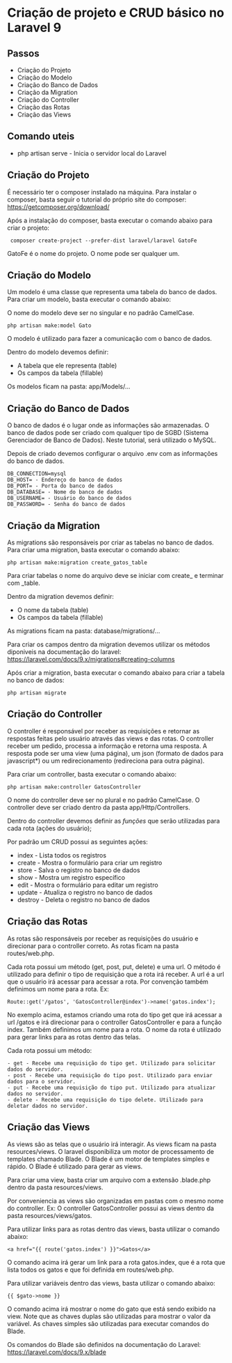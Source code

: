 # Criação de projeto e CRUD básico no Laravel 9

## Passos

- Criação do Projeto
- Criação do Modelo
- Criação do Banco de Dados
- Criação da Migration
- Criação do Controller
- Criação das Rotas
- Criação das Views

## Comando uteis
- php artisan serve - Inicia o servidor local do Laravel

## Criação do Projeto

É necessário ter o composer instalado na máquina. Para instalar o composer, basta seguir o tutorial do próprio site do composer: https://getcomposer.org/download/

Após a instalação do composer, basta executar o comando abaixo para criar o projeto:

     composer create-project --prefer-dist laravel/laravel GatoFe

GatoFe é o nome do projeto. O nome pode ser qualquer um.

## Criação do Modelo

Um modelo é uma classe que representa uma tabela do banco de dados. Para criar um modelo, basta executar o comando abaixo:

O nome do modelo deve ser no singular e no padrão CamelCase.

    php artisan make:model Gato

O modelo é utilizado para fazer a comunicação com o banco de dados.

Dentro do modelo devemos definir:
- A tabela que ele representa (table)
- Os campos da tabela (fillable)

Os modelos ficam na pasta: app/Models/...

## Criação do Banco de Dados
O banco de dados é o lugar onde as informações são armazenadas. O banco de dados pode ser criado com qualquer tipo de SGBD (Sistema Gerenciador de Banco de Dados). Neste tutorial, será utilizado o MySQL.

Depois de criado devemos configurar o arquivo .env com as informações do banco de dados.

    DB_CONNECTION=mysql
    DB_HOST= - Endereço do banco de dados
    DB_PORT= - Porta do banco de dados
    DB_DATABASE= - Nome do banco de dados
    DB_USERNAME= - Usuário do banco de dados
    DB_PASSWORD= - Senha do banco de dados

## Criação da Migration
As migrations são responsáveis por criar as tabelas no banco de dados. Para criar uma migration, basta executar o comando abaixo:

    php artisan make:migration create_gatos_table

Para criar tabelas o nome do arquivo deve se iniciar com create_ e terminar com _table.

Dentro da migration devemos definir:
- O nome da tabela (table)
- Os campos da tabela (fillable)

As migrations ficam na pasta: database/migrations/...

Para criar os campos dentro da migration devemos utilizar os métodos diponiveis na documentação do laravel: https://laravel.com/docs/9.x/migrations#creating-columns

Após criar a migration, basta executar o comando abaixo para criar a tabela no banco de dados:

    php artisan migrate

## Criação do Controller

O controller é responsável por receber as requisições e retornar as respostas feitas pelo usuário através das views e das rotas. O controller receber um pedido, processa a informação e retorna uma resposta. A resposta pode ser uma view (uma página), um json (formato de dados para javascript*) ou um redirecionamento (redireciona para outra página).

Para criar um controller, basta executar o comando abaixo:

    php artisan make:controller GatosController

O nome do controller deve ser no plural e no padrão CamelCase. O controller deve ser criado dentro da pasta app/Http/Controllers.

Dentro do controller devemos definir as *funções* que serão utilizadas para cada rota (ações do usuário);

Por padrão um CRUD possui as seguintes ações:
- index - Lista todos os registros
- create - Mostra o formulário para criar um registro
- store - Salva o registro no banco de dados
- show - Mostra um registro específico
- edit - Mostra o formulário para editar um registro
- update - Atualiza o registro no banco de dados
- destroy - Deleta o registro no banco de dados

## Criação das Rotas

As rotas são responsáveis por receber as requisições do usuário e direcionar para o controller correto. As rotas ficam na pasta routes/web.php.

Cada rota possui um método (get, post, put, delete) e uma url. O método é utilizado para definir o tipo de requisição que a rota irá receber. A url é a url que o usuário irá acessar para acessar a rota. Por convenção também definimos um nome para a rota. Ex:

    Route::get('/gatos', 'GatosController@index')->name('gatos.index');

No exemplo acima, estamos criando uma rota do tipo get que irá acessar a url /gatos e irá direcionar para o controller GatosController e para a função index. Também definimos um nome para a rota. O nome da rota é utilizado para gerar links para as rotas dentro das telas.

Cada rota possui um método:

    - get - Recebe uma requisição do tipo get. Utilizado para solicitar dados do servidor.
    - post - Recebe uma requisição do tipo post. Utilizado para enviar dados para o servidor.
    - put - Recebe uma requisição do tipo put. Utilizado para atualizar dados no servidor.
    - delete - Recebe uma requisição do tipo delete. Utilizado para deletar dados no servidor.

## Criação das Views

As views são as telas que o usuário irá interagir. As views ficam na pasta resources/views. O laravel disponibiliza um motor de processamento de templates chamado Blade. O Blade é um motor de templates simples e rápido. O Blade é utilizado para gerar as views.

Para criar uma view, basta criar um arquivo com a extensão .blade.php dentro da pasta resources/views.

Por conveniencia as views são organizadas em pastas com o mesmo nome do controller. Ex: O controller GatosController possui as views dentro da pasta resources/views/gatos.

Para utilizar links para as rotas dentro das views, basta utilizar o comando abaixo:

    <a href="{{ route('gatos.index') }}">Gatos</a>

O comando acima irá gerar um link para a rota gatos.index, que é a rota que lista todos os gatos e que foi definida em routes/web.php.

Para utilizar variáveis dentro das views, basta utilizar o comando abaixo:

    {{ $gato->nome }}

O comando acima irá mostrar o nome do gato que está sendo exibido na view. Note que as chaves duplas são utilizadas para mostrar o valor da variável. As chaves simples são utilizadas para executar comandos do Blade.

Os comandos do Blade são definidos na documentação do Laravel: https://laravel.com/docs/9.x/blade
